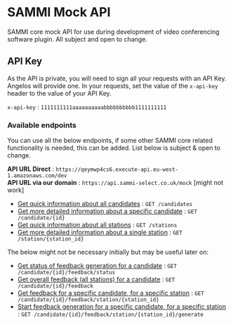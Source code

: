 # SAMMI Mock API

SAMMI core mock API for use during development of video conferencing software plugin. All subject and open to change.

## API Key

As the API is private, you will need to sign all your requests with an API Key. Angelos will provide one. In your requests, set the value of the `x-api-key` header to the value of your API Key.

`x-api-key` : `1111111111aaaaaaaaaabbbbbbbbbb1111111111`


### Available endpoints

You can use all the below endpoints, if some other SAMMI core related functionality is needed, this can be added. List below is subject & open to change.

**API URL Direct** : `https://qeymwp4cs6.execute-api.eu-west-1.amazonaws.com/dev`\
**API URL via our domain** : `https://api.sammi-select.co.uk/mock` [might not work]

* [Get quick information about all candidates](docs/candidates.md) : `GET /candidates`
* [Get more detailed information about a specific candidate](docs/candidate.md) : `GET /candidate/{id}`
* [Get quick information about all stations](docs/stations.md) : `GET /stations`
* [Get more detailed information about a single station](docs/station.md) : `GET /station/{station_id}`

The below might not be necessary initially but may be useful later on:
* [Get status of feedback generation for a candidate](docs/candidatefeedbackstatus.md) : `GET /candidate/{id}/feedback/status`
* [Get overall feedback (all stations) for a candidate](docs/candidatefeedback.md) : `GET /candidate/{id}/feedback`
* [Get feedback for a specific candidate, for a specific station](docs/candidatefeedbackstation.md) : `GET /candidate/{id}/feedback/station/{station_id}`
* [Start feedback generation for a specific candidate, for a specific station](docs/candidatefeedbackstationgenerate.md) : `GET /candidate/{id}/feedback/station/{station_id}/generate`

